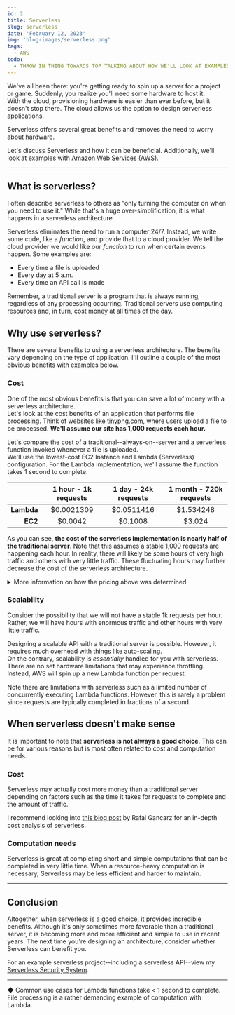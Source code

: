 ```yaml
---
id: 2
title: Serverless
slug: serverless
date: 'February 12, 2023'
img: 'blog-images/serverless.png'
tags:
  - AWS
todo:
  - THROW IN THING TOWARDS TOP TALKING ABOUT HOW WE'LL LOOK AT EXAMPLES WITH AWS OR SOMETHING
---
```



We've all been there: you're getting ready to spin up a server for a project or game. Suddenly, you realize you'll need some hardware to host it. \
With the cloud, provisioning hardware is easier than ever before, but it doesn't stop there. The cloud allows us the option to design serverless applications.

Serverless offers several great benefits and removes the need to worry about hardware.

<!--more-->

Let's discuss Serverless and how it can be beneficial. Additionally, we'll look at examples with [Amazon Web Services (AWS)](https://aws.amazon.com/).

---

## What is serverless?

I often describe serverless to others as "only turning the computer on when you need to use it." While that's a huge over-simplification, it is what happens in a serverless architecture.

Serverless eliminates the need to run a computer 24/7. Instead, we write some code, like a *function*, and provide that to a cloud provider. We tell the cloud provider we would like our *function* to run when certain events happen. Some examples are:

- Every time a file is uploaded
- Every day at 5 a.m.
- Every time an API call is made

Remember, a traditional server is a program that is always running, regardless of any processing occurring. Traditional servers use computing resources and, in turn, cost money at all times of the day.

## Why use serverless?
There are several benefits to using a serverless architecture. The benefits vary depending on the type of application. I'll outline a couple of the most obvious benefits with examples below.

### Cost
One of the most obvious benefits is that you can save a lot of money with a serverless architecture. \
Let's look at the cost benefits of an application that performs file processing. Think of websites like [tinypng.com](https://tinypng.com/), where users upload a file to be processed. **We'll assume our site has 1,000 requests each hour.**
<!--For instance, a system that automatically turns lights on or off in a building as defined in a schedule. A non-serverless approach to this would be to create some sort of cronjobs that run on a server. However, that requires a computer to be running 24/7, which is quite costly. \
A serverless approach would be to create some sort of `toggleLights` function. Once the function is written, we can provide it to a cloud provider. Lastly, we simply define some events, in this case daily events following a schedule, that invoke the function. -->

Let's compare the cost of a traditional--always-on--server and a serverless function invoked whenever a file is uploaded. \
We'll use the lowest-cost EC2 Instance and Lambda (Serverless) configuration. For the Lambda implementation, we'll assume the function takes 1 second to complete.

<!--Let's compare the cost of using AWS's cheapest EC2 Instance vs the cheapest Serverless approach with AWS Lambda. We'll generously assume our function completes in 5 seconds (that's really slow). -->

<!--
| | EC2 (traditional) | Lambda (Serverless) |
| --: | :-: | :-: |
| **Cost per 1 second run** |  | $0.0000021309 |
| **Cost per 5 second run** |  | $0.0000106545 |
| **Cost per 10,0000 requests** |  | $0.106545 |
| **Cost per 310,0000 requests** |  | $3.302895 |
| **Cost per hour** | ... |  |
| **Cost per day** | ... |  |
| **Cost per month** | ... | $0.0003302895 |
-->

<!--
| | Lambda (Serverless) |
| :-: | :-- |
| **Cost per 1 second run** | $0.0000021309 |
| **Cost per 5 second run** | $0.0000106545 |
| **Cost per 10,0000 requests** | $0.106545 |
| **Cost per 310,0000 requests** | $3.302895 |

| | EC2 Instance (traditional) |
| :-: | :-- |
| **Cost per 1 ** | $0.0000021309 |
| **Cost per 5 second run** | $0.0000106545 |
| **Cost per 10,0000 requests** | $0.106545 |
| **Cost per 310,0000 requests** | $3.302895 |
-->

|  | 1 hour - 1k requests | 1 day - 24k requests | 1 month - 720k requests |
| -: | :-: | :-: | :-: |
| **Lambda** | $0.0021309 | $0.0511416 | $1.534248 |
| **EC2** | $0.0042	| $0.1008 | $3.024 |

As you can see, **the cost of the serverless implementation is nearly half of the traditional server**. Note that this assumes a stable 1,000 requests are happening each hour. In reality, there will likely be some hours of very high traffic and others with very little traffic. These fluctuating hours may further decrease the cost of the serverless architecture.

<details>

  <summary style="cursor: pointer;">More information on how the pricing above was determined</summary>

  These prices are specific to the [us-east-1 region](https://docs.aws.amazon.com/AWSEC2/latest/UserGuide/using-regions-availability-zones.html#concepts-regions) at the time I'm writing this post. Note these prices do change over time. \
  Below are the specifications of both choices

  #### EC2 Instance
  - [t4g.nano](https://aws.amazon.com/ec2/pricing/on-demand/) (cheapest on-demand option)
    - 2 vCPU
    - 0.5 GB Memory
  For each hour, the EC2 Instance will cost approximately $0.0042.

  #### Lambda function
  - x86 architecture
  - 128 MB Memory (minimum)
  - 512 MB Ephemeral Storage (minimum)

  For each 1 second request, the Lambda function will cost approximately $0.0000021309.

</details>

### Scalability
Consider the possibility that we will not have a stable 1k requests per hour. Rather, we will have hours with enormous traffic and other hours with very little traffic. 

Designing a scalable API with a traditional server is possible. However, it requires much overhead with things like auto-scaling. \
On the contrary, scalability is *essentially* handled for you with serverless. There are no set hardware limitations that may experience throttling. Instead, AWS will spin up a new Lambda function per request.

Note there are limitations with serverless such as a limited number of concurrently executing Lambda functions. However, this is rarely a problem since requests are typically completed in fractions of a second.


## When serverless doesn't make sense
It is important to note that **serverless is not always a good choice**. This can be for various reasons but is most often related to cost and computation needs.

### Cost
 Serverless may actually cost more money than a traditional server depending on factors such as the time it takes for requests to complete and the amount of traffic.

I recommend looking into [this blog post](https://techbeacon.com/enterprise-it/economics-serverless-computing-real-world-test) by Rafal Gancarz for an in-depth cost analysis of serverless.

### Computation needs
Serverless is great at completing short and simple computations that can be completed in very little time. When a resource-heavy computation is necessary, Serverless may be less efficient and harder to maintain.


---

## Conclusion

Altogether, when serverless is a good choice, it provides incredible benefits. Although it's only sometimes more favorable than a traditional server, it is becoming more and more efficient and simple to use in recent years. The next time you're designing an architecture, consider whether Serverless can benefit you. 

For an example serverless project--including a serverless API--view my [Serverless Security System](https://github.com/cal-overflow/serverless-security-system/tree/main/cloud).

<!--

---

Here is a video where I utilize AWS Lambda to process security footage uploaded to S3 buckets. This is a rather complex usage of Lambda, but shows the
<iframe width="560" height="315" src="https://www.youtube.com/embed/Y8HRzQ82Qxs" title="YouTube video player" frameborder="0" allow="accelerometer; autoplay; clipboard-write; encrypted-media; gyroscope; picture-in-picture; web-share" allowfullscreen class="youtube-embed"></iframe>
-->

---


◆ Common use cases for Lambda functions take \< 1 second to complete. File processing is a rather demanding example of computation with Lambda.

